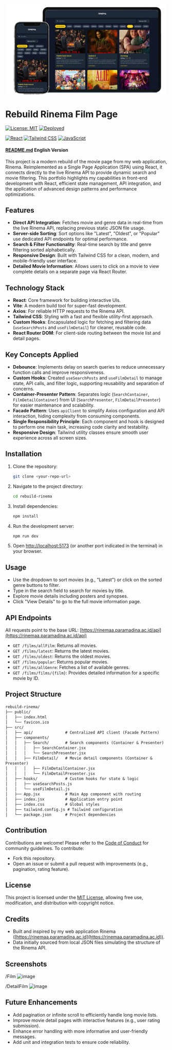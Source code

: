 ![image](public/project2.webp)

# Rebuild Rinema Film Page

[![License: MIT](https://img.shields.io/badge/License-MIT-yellow.svg)](https://opensource.org/licenses/MIT)
[![Deployed](https://img.shields.io/badge/Deployed-Yes-green)](https://rinemaa.paramadina.ac.id/)

[![React](https://img.shields.io/badge/React-20232A?style=for-the-badge&logo=react&logoColor=61DAFB)](https://reactjs.org/)
[![Tailwind CSS](https://img.shields.io/badge/Tailwind_CSS-38B2AC?style=for-the-badge&logo=tailwind-css&logoColor=white)](https://tailwindcss.com/)
[![JavaScript](https://img.shields.io/badge/JavaScript-F7DF1E?style=for-the-badge&logo=javascript&logoColor=black)](https://developer.mozilla.org/en-US/docs/Web/JavaScript)

#### [README.md](README-en.md) English Version

This project is a modern rebuild of the movie page from my web application, Rinema. Reimplemented as a Single Page Application (SPA) using React, it connects directly to the live Rinema API to provide dynamic search and movie filtering. This portfolio highlights my capabilities in front-end development with React, efficient state management, API integration, and the application of advanced design patterns and performance optimizations.

## Features

- **Direct API Integration**: Fetches movie and genre data in real-time from the live Rinema API, replacing previous static JSON file usage.
- **Server-side Sorting**: Sort options like "Latest", "Oldest", or "Popular" use dedicated API endpoints for optimal performance.
- **Search & Filter Functionality**: Real-time search by title and genre filtering sorted alphabetically.
- **Responsive Design**: Built with Tailwind CSS for a clean, modern, and mobile-friendly user interface.
- **Detailed Movie Information**: Allows users to click on a movie to view complete details on a separate page via React Router.

## Technology Stack

- **React**: Core framework for building interactive UIs.
- **Vite**: A modern build tool for super-fast development.
- **Axios**: For reliable HTTP requests to the Rinema API.
- **Tailwind CSS**: Styling with a fast and flexible utility-first approach.
- **Custom Hooks**: Encapsulated logic for fetching and filtering data (`useSearchPosts` and `useFilmDetail`) for cleaner, reusable code.
- **React Router DOM**: For client-side routing between the movie list and detail pages.

## Key Concepts Applied

- **Debounce**: Implements delay on search queries to reduce unnecessary function calls and improve responsiveness.
- **Custom Hooks**: Created `useSearchPosts` and `useFilmDetail` to manage state, API calls, and filter logic, supporting reusability and separation of concerns.
- **Container-Presenter Pattern**: Separates logic (`SearchContainer`, `FilmDetailContainer`) from UI (`SearchPresenter`, `FilmDetailPresenter`) for easier maintenance and scalability.
- **Facade Pattern**: Uses `apiClient` to simplify Axios configuration and API interaction, hiding complexity from consuming components.
- **Single Responsibility Principle**: Each component and hook is designed to perform one main task, increasing code clarity and testability.
- **Responsive Design**: Tailwind utility classes ensure smooth user experience across all screen sizes.

## Installation

1. Clone the repository:

   ```bash
   git clone <your-repo-url>
   ```

2. Navigate to the project directory:

   ```bash
   cd rebuild-rinema
   ```

3. Install dependencies:

   ```bash
   npm install
   ```

4. Run the development server:

   ```bash
   npm run dev
   ```

5. Open [http://localhost:5173](http://localhost:5173) (or another port indicated in the terminal) in your browser.

## Usage

- Use the dropdown to sort movies (e.g., "Latest") or click on the sorted genre buttons to filter.
- Type in the search field to search for movies by title.
- Explore movie details including posters and synopses.
- Click "View Details" to go to the full movie information page.

## API Endpoints

All requests point to the base URL: [https://rinemaa.paramadina.ac.id/api](https://rinemaa.paramadina.ac.id/api)

- `GET /films/allFilm`: Returns all movies.
- `GET /films/latest`: Returns the latest movies.
- `GET /films/oldest`: Returns the oldest movies.
- `GET /films/popular`: Returns popular movies.
- `GET /films/allGenre`: Fetches a list of available genres.
- `GET /films/films/{film}`: Provides detailed information for a specific movie by ID.

## Project Structure

```
rebuild-rinema/
├── public/
│   ├── index.html
│   └── favicon.ico
├── src/
│   ├── api/              # Centralized API client (Facade Pattern)
│   ├── components/
│   │   ├── Search/       # Search components (Container & Presenter)
│   │   │   ├── SearchContainer.jsx
│   │   │   └── SearchPresenter.jsx
│   │   ├── FilmDetail/   # Movie detail components (Container & Presenter)
│   │   │   ├── FilmDetailContainer.jsx
│   │   │   └── FilmDetailPresenter.jsx
│   ├── hooks/            # Custom hooks for state & logic
│   │   ├── useSearchPosts.js
│   │   └── useFilmDetail.js
│   ├── App.jsx           # Main App component with routing
│   ├── index.jsx         # Application entry point
│   ├── index.css         # Global styles
│   ├── tailwind.config.js # Tailwind configuration
│   └── package.json      # Project dependencies
```

## Contribution

Contributions are welcome! Please refer to the [Code of Conduct](CODE_OF_CONDUCT.markdown) for community guidelines. To contribute:

- Fork this repository.
- Open an issue or submit a pull request with improvements (e.g., pagination, rating feature).

## License

This project is licensed under the [MIT License](LICENSE.txt), allowing free use, modification, and distribution with copyright notice.

## Credits

- Built and inspired by my web application Rinema ([https://rinemaa.paramadina.ac.id](https://rinemaa.paramadina.ac.id)).
- Data initially sourced from local JSON files simulating the structure of the Rinema API.

## Screenshots

/Film
![image](https://github.com/user-attachments/assets/b2699085-a540-43aa-af23-b99c29a10b1a)

/DetailFilm
![image](https://github.com/user-attachments/assets/b42f8b96-f4e6-4120-934a-924e12da822d)

## Future Enhancements

- Add pagination or infinite scroll to efficiently handle long movie lists.
- Improve movie detail pages with interactive features (e.g., user rating submission).
- Enhance error handling with more informative and user-friendly messages.
- Add unit and integration tests to ensure code reliability.
